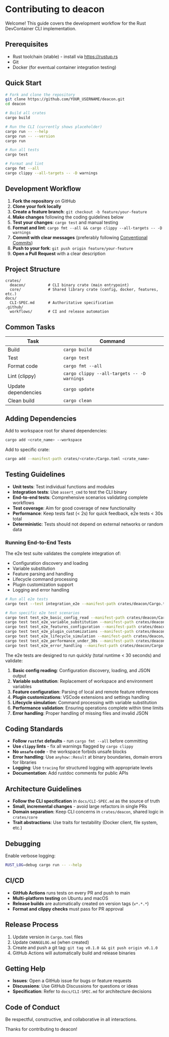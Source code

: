 # Contributing to deacon

Welcome! This guide covers the development workflow for the Rust DevContainer CLI implementation.

## Prerequisites
- Rust toolchain (stable) - install via https://rustup.rs
- Git
- Docker (for eventual container integration testing)

## Quick Start
```bash
# Fork and clone the repository
git clone https://github.com/YOUR_USERNAME/deacon.git
cd deacon

# Build all crates
cargo build

# Run the CLI (currently shows placeholder)
cargo run -- --help
cargo run -- --version
cargo run

# Run all tests
cargo test

# Format and lint
cargo fmt --all
cargo clippy --all-targets -- -D warnings
```

## Development Workflow
1. **Fork the repository** on GitHub
2. **Clone your fork locally**
3. **Create a feature branch**: `git checkout -b feature/your-feature`
4. **Make changes** following the coding guidelines below
5. **Test your changes**: `cargo test` and manual testing
6. **Format and lint**: `cargo fmt --all && cargo clippy --all-targets -- -D warnings`
7. **Commit with clear messages** (preferably following [Conventional Commits](https://conventionalcommits.org/))
8. **Push to your fork**: `git push origin feature/your-feature`
9. **Open a Pull Request** with a clear description

## Project Structure
```
crates/
  deacon/          # CLI binary crate (main entrypoint)
  core/            # Shared library crate (config, docker, features, etc.)
docs/
  CLI-SPEC.md      # Authoritative specification
.github/
  workflows/       # CI and release automation
```

## Common Tasks
| Task | Command |
|------|---------|
| Build | `cargo build` |
| Test | `cargo test` |
| Format code | `cargo fmt --all` |
| Lint (clippy) | `cargo clippy --all-targets -- -D warnings` |
| Update dependencies | `cargo update` |
| Clean build | `cargo clean` |

## Adding Dependencies
Add to workspace root for shared dependencies:
```bash
cargo add <crate_name> --workspace
```

Add to specific crate:
```bash
cargo add --manifest-path crates/<crate>/Cargo.toml <crate_name>
```

## Testing Guidelines
- **Unit tests**: Test individual functions and modules
- **Integration tests**: Use `assert_cmd` to test the CLI binary
- **End-to-end tests**: Comprehensive scenarios validating complete workflows
- **Test coverage**: Aim for good coverage of new functionality
- **Performance**: Keep tests fast (< 2s) for quick feedback, e2e tests < 30s total
- **Deterministic**: Tests should not depend on external networks or random data

### Running End-to-End Tests
The e2e test suite validates the complete integration of:
- Configuration discovery and loading
- Variable substitution
- Feature parsing and handling
- Lifecycle command processing
- Plugin customization support
- Logging and error handling

```bash
# Run all e2e tests
cargo test --test integration_e2e --manifest-path crates/deacon/Cargo.toml

# Run specific e2e test scenarios
cargo test test_e2e_basic_config_read --manifest-path crates/deacon/Cargo.toml
cargo test test_e2e_variable_substitution --manifest-path crates/deacon/Cargo.toml
cargo test test_e2e_features_configuration --manifest-path crates/deacon/Cargo.toml
cargo test test_e2e_plugin_customizations --manifest-path crates/deacon/Cargo.toml
cargo test test_e2e_lifecycle_simulation --manifest-path crates/deacon/Cargo.toml
cargo test test_e2e_performance_under_30s --manifest-path crates/deacon/Cargo.toml
cargo test test_e2e_error_handling --manifest-path crates/deacon/Cargo.toml
```

The e2e tests are designed to run quickly (total runtime < 30 seconds) and validate:
1. **Basic config reading**: Configuration discovery, loading, and JSON output
2. **Variable substitution**: Replacement of workspace and environment variables
3. **Feature configuration**: Parsing of local and remote feature references
4. **Plugin customizations**: VSCode extensions and settings handling
5. **Lifecycle simulation**: Command processing with variable substitution
6. **Performance validation**: Ensuring operations complete within time limits
7. **Error handling**: Proper handling of missing files and invalid JSON

## Coding Standards
- **Follow `rustfmt` defaults** - run `cargo fmt --all` before committing
- **Use `clippy` lints** - fix all warnings flagged by `cargo clippy`
- **No `unsafe` code** - the workspace forbids unsafe blocks
- **Error handling**: Use `anyhow::Result` at binary boundaries, domain errors for libraries
- **Logging**: Use `tracing` for structured logging with appropriate levels
- **Documentation**: Add rustdoc comments for public APIs

## Architecture Guidelines
- **Follow the CLI specification** in `docs/CLI-SPEC.md` as the source of truth
- **Small, incremental changes** - avoid large refactors in single PRs
- **Domain separation**: Keep CLI concerns in `crates/deacon`, shared logic in `crates/core`
- **Trait abstractions**: Use traits for testability (Docker client, file system, etc.)

## Debugging
Enable verbose logging:
```bash
RUST_LOG=debug cargo run -- --help
```

## CI/CD
- **GitHub Actions** runs tests on every PR and push to main
- **Multi-platform testing** on Ubuntu and macOS
- **Release builds** are automatically created on version tags (`v*.*.*`)
- **Format and clippy checks** must pass for PR approval

## Release Process
1. Update version in `Cargo.toml` files
2. Update `CHANGELOG.md` (when created)
3. Create and push a git tag: `git tag v0.1.0 && git push origin v0.1.0`
4. GitHub Actions will automatically build and release binaries

## Getting Help
- **Issues**: Open a GitHub issue for bugs or feature requests
- **Discussions**: Use GitHub Discussions for questions or ideas
- **Specification**: Refer to `docs/CLI-SPEC.md` for architecture decisions

## Code of Conduct
Be respectful, constructive, and collaborative in all interactions.

Thanks for contributing to deacon!
